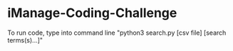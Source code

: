 # iManage-Coding-Challenge

To run code, type into command line "python3 search.py [csv file] [search terms(s)...]"
